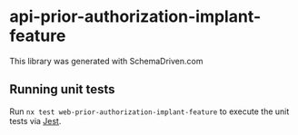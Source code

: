 
# api-prior-authorization-implant-feature

This library was generated with SchemaDriven.com

## Running unit tests

Run `nx test web-prior-authorization-implant-feature` to execute the unit tests via [Jest](https://jestjs.io).

